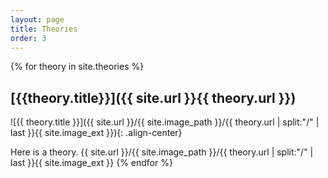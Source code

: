 ```yaml
---
layout: page
title: Theories
order: 3
---
```


{% for theory in site.theories %}
## [{{theory.title}}]({{ site.url }}{{ theory.url }})
![{{ theory.title }}]({{ site.url }}/{{ site.image_path }}/{{ theory.url | split:"/" | last }}{{ site.image_ext }}){: .align-center}



Here is a theory. {{ site.url }}/{{ site.image_path }}/{{ theory.url | split:"/" | last }}{{ site.image_ext }}
{% endfor %}